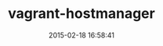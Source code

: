 ---
layout: post
title:  "vagrant-hostmanager"
repo:   "smdahlen/vagrant-hostmanager"
date:   2015-02-18 16:58:41
gemurl: https://github.com/smdahlen/vagrant-hostmanager
---